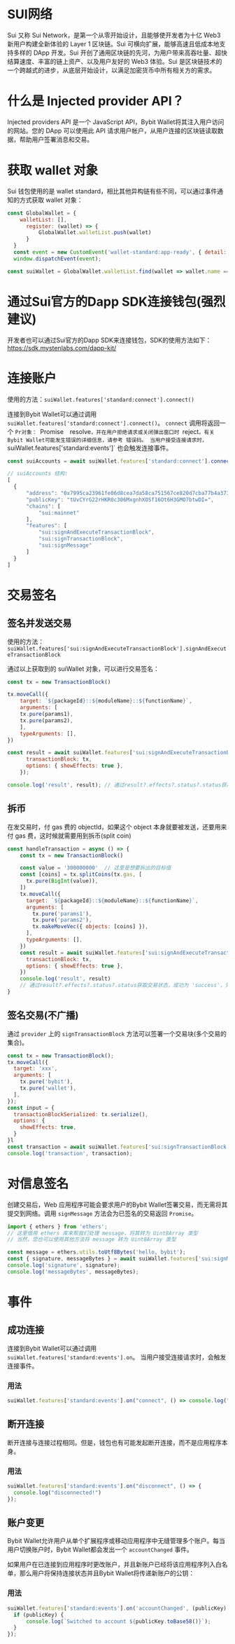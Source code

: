 # SUI网络
Sui 又称 Sui Network，是第一个从零开始设计，且能够使开发者为十亿 Web3 新用户构建全新体验的 Layer 1 区块链。Sui 可横向扩展，能够高速且低成本地支持多样的 DApp 开发。Sui 开创了通用区块链的先河，为用户带来高吞吐量、超快结算速度、丰富的链上资产、以及用户友好的 Web3 体验。Sui 是区块链技术的一个跨越式的进步，从底层开始设计，以满足加密货币中所有相关方的需求。

# 什么是 Injected provider API？

Injected providers API 是一个 JavaScript API，Bybit Wallet将其注入用户访问的网站。您的 DApp 可以使用此 API 请求用户帐户，从用户连接的区块链读取数据，帮助用户签署消息和交易。

# 获取 wallet 对象
Sui 钱包使用的是 wallet standard，相比其他异构链有些不同，可以通过事件通知的方式获取 wallet 对象：

```js
const GlobalWallet = {
    walletList: [],
      register: (wallet) => {
          GlobalWallet.walletList.push(wallet)
      }
  }
  const event = new CustomEvent('wallet-standard:app-ready', { detail: GlobalWallet });
  window.dispatchEvent(event);

const suiWallet = GlobalWallet.walletList.find(wallet => wallet.name === 'BybitSuiMainnet');

```

# 通过Sui官方的Dapp SDK连接钱包(强烈建议)

开发者也可以通过Sui官方的Dapp SDK来连接钱包，SDK的使用方法如下：
https://sdk.mystenlabs.com/dapp-kit/

# 连接账户

使用的方法：`suiWallet.features['standard:connect'].connect()`

连接到Bybit Wallet可以通过调用 `suiWallet.features['standard:connect'].connect()`。
`connect` 调用将返回一个 `Pr对象： `Promise`  `resolve`，并在用户拒绝请求或关闭弹出窗口时 `reject`。有关Bybit Wallet可能发生错误的详细信息，请参考 错误码。 当用户接受连接请求时，`suiWallet.features['standard:events']` 也会触发连接事件。

```js
const suiAccounts = await suiWallet.features['standard:connect'].connect();

// suiAccounts 结构:
[
  {
      "address": "0x7995ca23961fe06d8cea7da58ca751567ce820d7cba77b4a373249034eecca4a",
      "publicKey": "tUvCYrG22rHKR0c306MxgnhXOSf16Ot6H3GMO7btwDI=",
      "chains": [
          "sui:mainnet"
      ],
      "features": [
          "sui:signAndExecuteTransactionBlock",
          "sui:signTransactionBlock",
          "sui:signMessage"
      ]
  }
]
```

# 交易签名

## 签名并发送交易

使用的方法：`suiWallet.features['sui:signAndExecuteTransactionBlock'].signAndExecuteTransactionBlock`

通过以上获取到的 suiWallet 对象，可以进行交易签名：

```js
const tx = new TransactionBlock()

tx.moveCall({
    target: `${packageId}::${moduleName}::${functionName}`,
    arguments: [
    tx.pure(params1),
    tx.pure(params2),
    ],
    typeArguments: [],
})

const result = await suiWallet.features['sui:signAndExecuteTransactionBlock'].signAndExecuteTransactionBlock({
      transactionBlock: tx,
      options: { showEffects: true },
    });

console.log('result', result); // 通过result?.effects?.status?.status获取交易状态，成功为 'success'，失败为'failure'
```

## 拆币

在发交易时，付 gas 费的 objectId，如果这个 object 本身就要被发送，还要用来付 gas 费，这时候就需要用到拆币(split coin)

```js
const handleTransaction = async () => {
    const tx = new TransactionBlock()

    const value = '300000000'  // 这里是想要拆出的目标值
    const [coins] = tx.splitCoins(tx.gas, [
      tx.pure(BigInt(value)),
    ])
    tx.moveCall({
      target: `${packageId}::${moduleName}::${functionName}`,
      arguments: [
        tx.pure('params1'),
        tx.pure('params2'),
        tx.makeMoveVec({ objects: [coins] }),
      ],
      typeArguments: [],
    })
    const result = await suiWallet.features['sui:signAndExecuteTransactionBlock'].signAndExecuteTransactionBlock({
      transactionBlock: tx,
      options: { showEffects: true },
    })
    console.log('result', result)
    // 通过result?.effects?.status?.status获取交易状态，成功为 'success'，失败为'failure'
}
```

## 签名交易(不广播)

通过 `provider` 上的 `signTransactionBlock` 方法可以签署一个交易块(多个交易的集合)。

```js
const tx = new TransactionBlock();
tx.moveCall({
  target: 'xxx',
  arguments: [
    tx.pure('bybit'),
    tx.pure('wallet'),
  ],
});
const input = {
  transactionBlockSerialized: tx.serialize(),
  options: {
    showEffects: true,
  }
}l
const transaction = await suiWallet.features['sui:signTransactionBlock'].signTransactionBlock({ transactionBlock: tx })
console.log('transaction', transaction);
```

# 对信息签名

创建交易后，Web 应用程序可能会要求用户的Bybit Wallet签署交易，而无需将其提交到网络。调用 `signMessage` 方法会为已签名的交易返回 `Promise`。

```js
import { ethers } from 'ethers';
// 这里借用 ethers 库来帮我们处理 message，将其转为 Uint8Array 类型
// 当然，您也可以使用其他方法将 message 转为 Uint8Array 类型

const message = ethers.utils.toUtf8Bytes('hello, bybit');
const { signature, messageBytes } = await suiWallet.features['sui:signMessage'].signMessage({ message });
console.log('signature', signature);
console.log('messageBytes', messageBytes);
```


# 事件

## 成功连接
连接到Bybit Wallet可以通过调用 `suiWallet.features['standard:events'].on`。 当用户接受连接请求时，会触发连接事件。

### 用法

```js  
suiWallet.features['standard:events'].on("connect", () => console.log("connected!"));
```

## 断开连接
断开连接与连接过程相同。但是，钱包也有可能发起断开连接，而不是应用程序本身。

### 用法

```js
suiWallet.features['standard:events'].on("disconnect", () => {
  console.log("disconnected!")
});
```

## 账户变更
Bybit Wallet允许用户从单个扩展程序或移动应用程序中无缝管理多个账户。每当用户切换账户时，Bybit Wallet都会发出一个 `accountChanged` 事件。

如果用户在已连接到应用程序时更改账户，并且新账户已经将该应用程序列入白名单，那么用户将保持连接状态并且Bybit Wallet将传递新账户的公钥：

### 用法

```js
suiWallet.features['standard:events'].on('accountChanged', (publicKey) => {
  if (publicKey) {
      console.log(`Switched to account ${publicKey.toBase58()}`);
  }
});
```